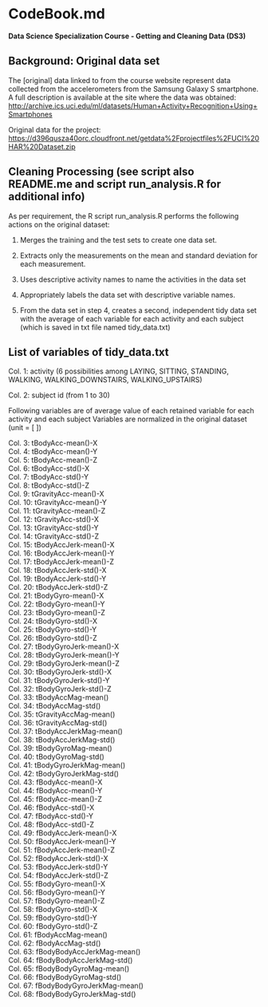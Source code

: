 # CodeBook.md

__Data Science Specialization Course - Getting and Cleaning Data (DS3)__

## Background: Original data set
The [original] data linked to from the course website represent data collected from the accelerometers from the Samsung Galaxy S smartphone. A full description is available at the site where the data was obtained: 
http://archive.ics.uci.edu/ml/datasets/Human+Activity+Recognition+Using+Smartphones 

Original data for the 
project: 
https://d396qusza40orc.cloudfront.net/getdata%2Fprojectfiles%2FUCI%20HAR%20Dataset.zip 


## Cleaning Processing (see script also README.me and script run_analysis.R for additional info)
As per requirement, the R script run_analysis.R performs the following actions on the original dataset:

1. Merges the training and the test sets to create one data set.   

2. Extracts only the measurements on the mean and standard deviation for each measurement.    

3. Uses descriptive activity names to name the activities in the data set   

4. Appropriately labels the data set with descriptive variable names.   

5. From the data set in step 4, creates a second, independent tidy data set with the average of each variable for each activity and each subject (which is saved in txt file named tidy_data.txt)


## List of variables of __tidy_data.txt__
Col.  1:   activity  (6 possibilities among LAYING, SITTING, STANDING, WALKING, WALKING_DOWNSTAIRS, WALKING_UPSTAIRS)  
 
Col.  2:   subject id (from 1 to 30)
 
 Following variables are of average value of each retained variable for each activity and each subject  Variables are  normalized in the original dataset (unit = [ ])

Col.  3:   tBodyAcc-mean()-X  
Col.  4:   tBodyAcc-mean()-Y  
Col.  5:   tBodyAcc-mean()-Z  
Col.  6:   tBodyAcc-std()-X  
Col.  7:   tBodyAcc-std()-Y  
Col.  8:   tBodyAcc-std()-Z  
Col.  9:   tGravityAcc-mean()-X  
Col. 10:   tGravityAcc-mean()-Y  
Col. 11:   tGravityAcc-mean()-Z  
Col. 12:   tGravityAcc-std()-X  
Col. 13:   tGravityAcc-std()-Y  
Col. 14:   tGravityAcc-std()-Z  
Col. 15:   tBodyAccJerk-mean()-X  
Col. 16:   tBodyAccJerk-mean()-Y  
Col. 17:   tBodyAccJerk-mean()-Z  
Col. 18:   tBodyAccJerk-std()-X  
Col. 19:   tBodyAccJerk-std()-Y  
Col. 20:   tBodyAccJerk-std()-Z  
Col. 21:   tBodyGyro-mean()-X  
Col. 22:   tBodyGyro-mean()-Y  
Col. 23:   tBodyGyro-mean()-Z  
Col. 24:   tBodyGyro-std()-X  
Col. 25:   tBodyGyro-std()-Y  
Col. 26:   tBodyGyro-std()-Z  
Col. 27:   tBodyGyroJerk-mean()-X  
Col. 28:   tBodyGyroJerk-mean()-Y  
Col. 29:   tBodyGyroJerk-mean()-Z  
Col. 30:   tBodyGyroJerk-std()-X  
Col. 31:   tBodyGyroJerk-std()-Y  
Col. 32:   tBodyGyroJerk-std()-Z  
Col. 33:   tBodyAccMag-mean()  
Col. 34:   tBodyAccMag-std()  
Col. 35:   tGravityAccMag-mean()  
Col. 36:   tGravityAccMag-std()  
Col. 37:   tBodyAccJerkMag-mean()  
Col. 38:   tBodyAccJerkMag-std()  
Col. 39:   tBodyGyroMag-mean()  
Col. 40:   tBodyGyroMag-std()  
Col. 41:   tBodyGyroJerkMag-mean()  
Col. 42:   tBodyGyroJerkMag-std()  
Col. 43:   fBodyAcc-mean()-X  
Col. 44:   fBodyAcc-mean()-Y  
Col. 45:   fBodyAcc-mean()-Z  
Col. 46:   fBodyAcc-std()-X  
Col. 47:   fBodyAcc-std()-Y  
Col. 48:   fBodyAcc-std()-Z  
Col. 49:   fBodyAccJerk-mean()-X  
Col. 50:   fBodyAccJerk-mean()-Y  
Col. 51:   fBodyAccJerk-mean()-Z  
Col. 52:   fBodyAccJerk-std()-X  
Col. 53:   fBodyAccJerk-std()-Y  
Col. 54:   fBodyAccJerk-std()-Z  
Col. 55:   fBodyGyro-mean()-X  
Col. 56:   fBodyGyro-mean()-Y  
Col. 57:   fBodyGyro-mean()-Z  
Col. 58:   fBodyGyro-std()-X  
Col. 59:   fBodyGyro-std()-Y  
Col. 60:   fBodyGyro-std()-Z  
Col. 61:   fBodyAccMag-mean()  
Col. 62:   fBodyAccMag-std()  
Col. 63:   fBodyBodyAccJerkMag-mean()  
Col. 64:   fBodyBodyAccJerkMag-std()  
Col. 65:   fBodyBodyGyroMag-mean()  
Col. 66:   fBodyBodyGyroMag-std()  
Col. 67:   fBodyBodyGyroJerkMag-mean()  
Col. 68:   fBodyBodyGyroJerkMag-std()


  